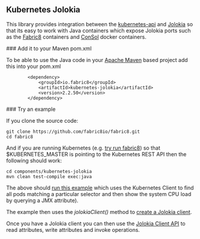 ## Kubernetes Jolokia

This library provides integration between the [kubernetes-api](../kubernetes-api/) and [Jolokia](http://jolokia.org/) so that its easy to work with Java containers which expose Jolokia ports such as the [Fabric8](https://registry.hub.docker.com/repos/fabric8/) containers and [ConSol](https://registry.hub.docker.com/repos/consol/) docker containers.

### Add it to your Maven pom.xml

To be able to use the Java code in your [Apache Maven](http://maven.apache.org/) based project add this into your pom.xml

            <dependency>
                <groupId>io.fabric8</groupId>
                <artifactId>kubernetes-jolokia</artifactId>
                <version>2.2.50</version>
            </dependency>


### Try an example

If you clone the source code:

    git clone https://github.com/fabric8io/fabric8.git
    cd fabric8

And if you are running Kubernetes (e.g. [try run fabric8](http://fabric8.io/guide/getStarted.html)) so that $KUBERNETES_MASTER is pointing to the Kubernetes REST API then the following should work:

    cd components/kubernetes-jolokia
    mvn clean test-compile exec:java

The above should [run this example](https://github.com/fabric8io/fabric8/blob/master/components/kubernetes-jolokia/src/test/java/io/fabric8/kubernetes/jolokia/Example.java#L54) which uses the Kubernetes Client to find all pods matching a particular selector and then show the system CPU load by querying a JMX attribute).

The example then uses the *jolokiaClient()* method to [create a Jolokia client](https://github.com/fabric8io/fabric8/blob/master/components/kubernetes-jolokia/src/test/java/io/fabric8/kubernetes/jolokia/Example.java#L61).

Once you have a Jolokia client you can then use the [Jolokia Client API](http://jolokia.org/reference/html/clients.html#client-java) to read attributes, write attributes and invoke operations.
